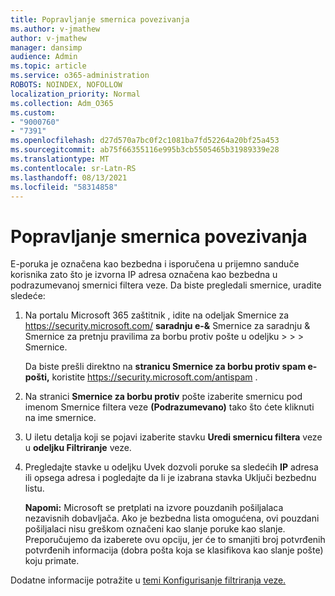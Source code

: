 ```yaml
---
title: Popravljanje smernica povezivanja
ms.author: v-jmathew
author: v-jmathew
manager: dansimp
audience: Admin
ms.topic: article
ms.service: o365-administration
ROBOTS: NOINDEX, NOFOLLOW
localization_priority: Normal
ms.collection: Adm_O365
ms.custom:
- "9000760"
- "7391"
ms.openlocfilehash: d27d570a7bc0f2c1081ba7fd52264a20bf25a453
ms.sourcegitcommit: ab75f66355116e995b3cb5505465b31989339e28
ms.translationtype: MT
ms.contentlocale: sr-Latn-RS
ms.lasthandoff: 08/13/2021
ms.locfileid: "58314858"
---
```

# <a name="fix-connection-policy"></a>Popravljanje smernica povezivanja

E-poruka je označena kao bezbedna i isporučena u prijemno sanduče korisnika zato što je izvorna IP adresa označena kao bezbedna u podrazumevanoj smernici filtera veze. Da biste pregledali smernice, uradite sledeće:

1. Na portalu Microsoft 365 zaštitnik , idite na odeljak Smernice za <https://security.microsoft.com/> **saradnju e-&** Smernice za saradnju & Smernice za pretnju pravilima za borbu protiv pošte u odeljku \>  \>  \>  Smernice. 

   Da biste prešli direktno na **stranicu Smernice za borbu protiv spam e-pošti,** koristite <https://security.microsoft.com/antispam> .

2. Na stranici **Smernice za borbu protiv** pošte izaberite smernicu pod imenom Smernice filtera veze **(Podrazumevano)** tako što ćete kliknuti na ime smernice.

3. U iletu detalja koji se pojavi izaberite stavku **Uredi smernicu filtera** veze u **odeljku Filtriranje** veze.

4. Pregledajte stavke u odeljku Uvek dozvoli poruke sa sledećih **IP** adresa ili opsega adresa i pogledajte da li je izabrana stavka Uključi bezbednu listu. 

   **Napomi:** Microsoft se pretplati na izvore pouzdanih pošiljalaca nezavisnih dobavljača. Ako je bezbedna lista omogućena, ovi pouzdani pošiljalaci nisu greškom označeni kao slanje poruke kao slanje. Preporučujemo da izaberete ovu opciju, jer će to smanjiti broj potvrđenih potvrđenih informacija (dobra pošta koja se klasifikova kao slanje pošte) koju primate.

Dodatne informacije potražite u [temi Konfigurisanje filtriranja veze.](https://docs.microsoft.com/microsoft-365/security/office-365-security/configure-the-connection-filter-policy)
